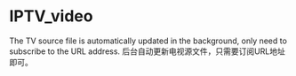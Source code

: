 # IPTV_video
The TV source file is automatically updated in the background, only need to subscribe to the URL address.
后台自动更新电视源文件，只需要订阅URL地址即可。
